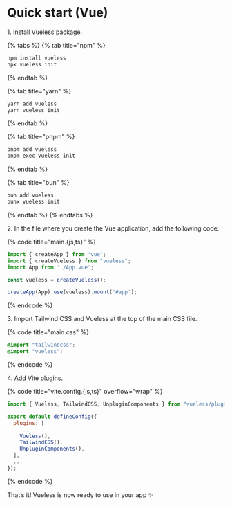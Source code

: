 # Quick start (Vue)

1\. Install Vueless package.

{% tabs %}
{% tab title="npm" %}
```bash
npm install vueless
npx vueless init
```
{% endtab %}

{% tab title="yarn" %}
```bash
yarn add vueless
yarn vueless init
```
{% endtab %}

{% tab title="pnpm" %}
```bash
pnpm add vueless
pnpm exec vueless init
```
{% endtab %}

{% tab title="bun" %}
```bash
bun add vueless
bunx vueless init
```
{% endtab %}
{% endtabs %}

2\. In the file where you create the Vue application, add the following code:&#x20;

{% code title="main.{js,ts}" %}
```javascript
import { createApp } from 'vue';
import { createVueless } from "vueless";
import App from './App.vue';

const vueless = createVueless();

createApp(App).use(vueless).mount('#app');
```
{% endcode %}

3\. Import Tailwind CSS and Vueless at the top of the main CSS file.

{% code title="main.css" %}
```scss
@import "tailwindcss";
@import "vueless";
```
{% endcode %}

4\. Add Vite plugins.

{% code title="vite.config.{js,ts}" overflow="wrap" %}
```javascript
import { Vueless, TailwindCSS, UnpluginComponents } from "vueless/plugin-vite";

export default defineConfig({
  plugins: [
    ...
    Vueless(),
    TailwindCSS(),
    UnpluginComponents(),
  ],
  ...
});
```
{% endcode %}

That’s it! Vueless is now ready to use in your app ✨

